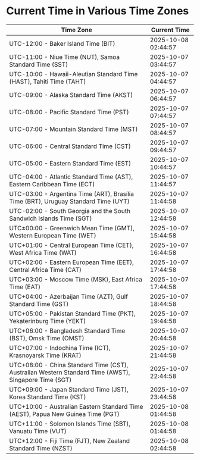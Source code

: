 # Current Time in Various Time Zones

| Time Zone | Current Time |
|-----------|--------------|
| UTC-12:00 - Baker Island Time (BIT) | 2025-10-08 02:44:57 |
| UTC-11:00 - Niue Time (NUT), Samoa Standard Time (SST) | 2025-10-07 03:44:57 |
| UTC-10:00 - Hawaii-Aleutian Standard Time (HAST), Tahiti Time (TAHT) | 2025-10-07 04:44:57 |
| UTC-09:00 - Alaska Standard Time (AKST) | 2025-10-07 06:44:57 |
| UTC-08:00 - Pacific Standard Time (PST) | 2025-10-07 07:44:57 |
| UTC-07:00 - Mountain Standard Time (MST) | 2025-10-07 08:44:57 |
| UTC-06:00 - Central Standard Time (CST) | 2025-10-07 09:44:57 |
| UTC-05:00 - Eastern Standard Time (EST) | 2025-10-07 10:44:57 |
| UTC-04:00 - Atlantic Standard Time (AST), Eastern Caribbean Time (ECT) | 2025-10-07 11:44:57 |
| UTC-03:00 - Argentina Time (ART), Brasília Time (BRT), Uruguay Standard Time (UYT) | 2025-10-07 11:44:58 |
| UTC-02:00 - South Georgia and the South Sandwich Islands Time (SGT) | 2025-10-07 12:44:58 |
| UTC±00:00 - Greenwich Mean Time (GMT), Western European Time (WET) | 2025-10-07 15:44:58 |
| UTC+01:00 - Central European Time (CET), West Africa Time (WAT) | 2025-10-07 16:44:58 |
| UTC+02:00 - Eastern European Time (EET), Central Africa Time (CAT) | 2025-10-07 17:44:58 |
| UTC+03:00 - Moscow Time (MSK), East Africa Time (EAT) | 2025-10-07 17:44:58 |
| UTC+04:00 - Azerbaijan Time (AZT), Gulf Standard Time (GST) | 2025-10-07 18:44:58 |
| UTC+05:00 - Pakistan Standard Time (PKT), Yekaterinburg Time (YEKT) | 2025-10-07 19:44:58 |
| UTC+06:00 - Bangladesh Standard Time (BST), Omsk Time (OMST) | 2025-10-07 20:44:58 |
| UTC+07:00 - Indochina Time (ICT), Krasnoyarsk Time (KRAT) | 2025-10-07 21:44:58 |
| UTC+08:00 - China Standard Time (CST), Australian Western Standard Time (AWST), Singapore Time (SGT) | 2025-10-07 22:44:58 |
| UTC+09:00 - Japan Standard Time (JST), Korea Standard Time (KST) | 2025-10-07 23:44:58 |
| UTC+10:00 - Australian Eastern Standard Time (AEST), Papua New Guinea Time (PGT) | 2025-10-08 01:44:58 |
| UTC+11:00 - Solomon Islands Time (SBT), Vanuatu Time (VUT) | 2025-10-08 01:44:58 |
| UTC+12:00 - Fiji Time (FJT), New Zealand Standard Time (NZST) | 2025-10-08 02:44:58 |
